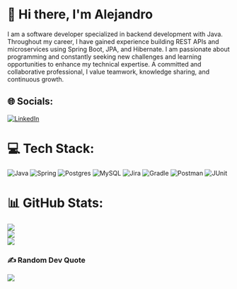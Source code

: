 # 💫 Hi there, I'm Alejandro
I am a software developer specialized in backend development with Java. Throughout my career, I have gained experience building REST APIs and microservices using Spring Boot, JPA, and Hibernate. I am passionate about programming and constantly seeking new challenges and learning opportunities to enhance my technical expertise. A committed and collaborative professional, I value teamwork, knowledge sharing, and continuous growth.


## 🌐 Socials:
[![LinkedIn](https://img.shields.io/badge/LinkedIn-%230077B5.svg?logo=linkedin&logoColor=white)](https://www.linkedin.com/in/alejandroa2g/) 

# 💻 Tech Stack:
![Java](https://img.shields.io/badge/java-%23ED8B00.svg?style=for-the-badge&logo=java&logoColor=white) ![Spring](https://img.shields.io/badge/spring-%236DB33F.svg?style=for-the-badge&logo=spring&logoColor=white) ![Postgres](https://img.shields.io/badge/postgres-%23316192.svg?style=for-the-badge&logo=postgresql&logoColor=white) ![MySQL](https://img.shields.io/badge/mysql-%2300f.svg?style=for-the-badge&logo=mysql&logoColor=white) ![Jira](https://img.shields.io/badge/jira-%230A0FFF.svg?style=for-the-badge&logo=jira&logoColor=white) ![Gradle](https://img.shields.io/badge/Gradle-02303A.svg?style=for-the-badge&logo=Gradle&logoColor=white) ![Postman](https://img.shields.io/badge/Postman-FF6C37?style=for-the-badge&logo=postman&logoColor=white) 
![JUnit](https://img.shields.io/badge/Junit%205-Junit%205-yellowgreen)
# 📊 GitHub Stats:
![](https://github-readme-stats.vercel.app/api?username=alejoaguilarg&theme=algolia&hide_border=false&include_all_commits=false&count_private=true)<br/>
![](https://github-readme-streak-stats.herokuapp.com/?user=alejoaguilarg&theme=algolia&hide_border=false)<br/>
![](https://github-readme-stats.vercel.app/api/top-langs/?username=alejoaguilarg&theme=algolia&hide_border=false&include_all_commits=false&count_private=true&layout=compact)

### ✍️ Random Dev Quote
![](https://quotes-github-readme.vercel.app/api?type=horizontal&theme=radical)

<!-- Proudly created with GPRM ( https://gprm.itsvg.in ) -->
